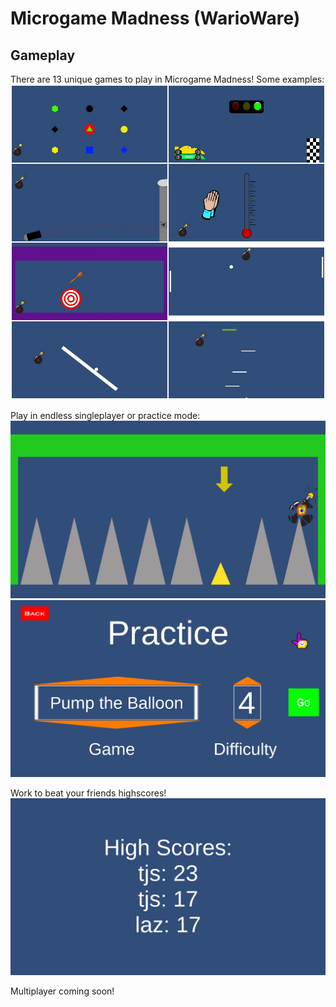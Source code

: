 # Microgame Madness (WarioWare)
 
## Gameplay
There are 13 unique games to play in Microgame Madness! Some examples:
![Game Examples](README_IMAGES/pjimage.jpg)

Play in endless singleplayer or practice mode:
![Singleplayer](README_IMAGES/gameplay.png)
![Practice](README_IMAGES/practice.png)

Work to beat your friends highscores!
![High Scores](README_IMAGES/high_scores.png)

Multiplayer coming soon!
